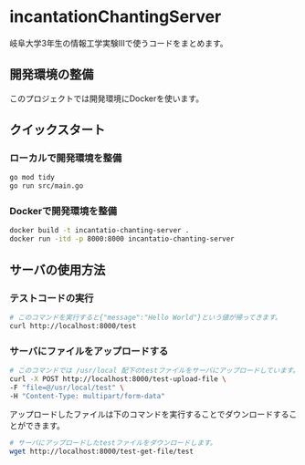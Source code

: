# incantationChantingServer

岐阜大学3年生の情報工学実験Ⅲで使うコードをまとめます。

## 開発環境の整備

このプロジェクトでは開発環境にDockerを使います。

## クイックスタート

### ローカルで開発環境を整備

```bash
go mod tidy
go run src/main.go
```

### Dockerで開発環境を整備

```bash
docker build -t incantatio-chanting-server .
docker run -itd -p 8000:8000 incantatio-chanting-server
```

## サーバの使用方法

### テストコードの実行
```bash
# このコマンドを実行すると{"message":"Hello World"}という値が帰ってきます。
curl http://localhost:8000/test
```

### サーバにファイルをアップロードする

```bash
# このコマンドでは /usr/local 配下のtestファイルをサーバにアップロードしています。
curl -X POST http://localhost:8000/test-upload-file \
-F "file=@/usr/local/test" \
-H "Content-Type: multipart/form-data"
```

アップロードしたファイルは下のコマンドを実行することでダウンロードすることができます。

```bash
# サーバにアップロードしたtestファイルをダウンロードします。
wget http://localhost:8000/test-get-file/test
```
